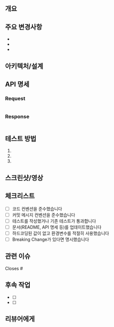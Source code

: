 ## 개요
<!-- 이 PR의 목적과 배경을 간단히 설명해주세요 -->


## 주요 변경사항
<!-- 구현한 주요 기능이나 변경사항을 나열해주세요 -->

-
-
-

## 아키텍처/설계
<!-- 적용한 아키텍처 패턴이나 설계 결정사항이 있다면 설명해주세요 -->


## API 명세
<!-- API 변경사항이 있다면 작성해주세요 -->

### Request
```json

```

### Response
```json

```

## 테스트 방법
<!-- 리뷰어가 테스트할 수 있는 방법을 알려주세요 -->

1.
2.
3.

## 스크린샷/영상
<!-- 필요시 UI 변경사항이나 동작 화면을 첨부해주세요 -->


## 체크리스트
- [ ] 코드 컨벤션을 준수했습니다
- [ ] 커밋 메시지 컨벤션을 준수했습니다
- [ ] 테스트를 작성했거나 기존 테스트가 통과합니다
- [ ] 문서(README, API 명세 등)를 업데이트했습니다
- [ ] 하드코딩된 값이 없고 환경변수를 적절히 사용했습니다
- [ ] Breaking Change가 있다면 명시했습니다

## 관련 이슈
<!-- 관련된 이슈 번호를 작성해주세요 -->

Closes #

## 후속 작업
<!-- 이 PR 이후 필요한 작업이 있다면 작성해주세요 -->

- [ ]
- [ ]

## 리뷰어에게
<!-- 특별히 집중해서 봐주셨으면 하는 부분이 있다면 알려주세요 -->
